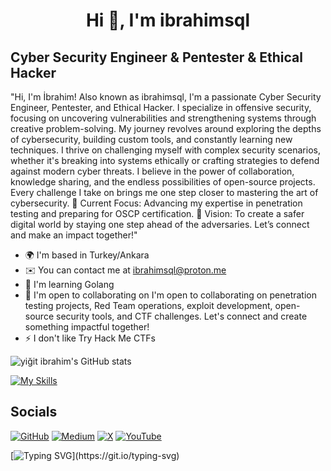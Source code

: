 <h1 align="center">Hi 👋, I'm ibrahimsql</h1>

Cyber Security Engineer & Pentester & Ethical Hacker
---
"Hi, I'm İbrahim! Also known as ibrahimsql, I'm a passionate Cyber Security Engineer, Pentester, and Ethical Hacker. I specialize in offensive security, focusing on uncovering vulnerabilities and strengthening systems through creative problem-solving. My journey revolves around exploring the depths of cybersecurity, building custom tools, and constantly learning new techniques. I thrive on challenging myself with complex security scenarios, whether it's breaking into systems ethically or crafting strategies to defend against modern cyber threats. I believe in the power of collaboration, knowledge sharing, and the endless possibilities of open-source projects. Every challenge I take on brings me one step closer to mastering the art of cybersecurity. 🚀 Current Focus: Advancing my expertise in penetration testing and preparing for OSCP certification. 🎯 Vision: To create a safer digital world by staying one step ahead of the adversaries. Let’s connect and make an impact together!"

* 🌍  I'm based in Turkey/Ankara
* ✉️  You can contact me at ibrahimsql@proton.me
* 🧠  I'm learning Golang
* 🤝  I'm open to collaborating on I'm open to collaborating on penetration testing projects, Red Team operations, exploit development, open-source security tools, and CTF challenges. Let's connect and create something impactful together!
* ⚡  I don't like Try Hack Me CTFs

![yiğit ibrahim's GitHub stats](https://github-readme-stats.vercel.app/api?username=ibrahmsql&show_icons=true&theme=radical)


[![My Skills](https://skillicons.dev/icons?i=arch,azure,bash,c,cs,cpp,debian,nim,kali,mysql,linux,aws,go,perl,raspberrypi,vala,linux,js,lua,gcp,apple,md,obsidian,powershell,py,rust,vim,visualstudio,vscode,postman,ruby,crystal,windows,asm)](https://skillicons.dev)


## Socials

[![GitHub](https://img.shields.io/badge/GitHub-000?style=for-the-badge&logo=github&logoColor=white)](https://github.com/ibrahmsql)
[![Medium](https://img.shields.io/badge/Medium-000?style=for-the-badge&logo=medium&logoColor=white)](https://medium.com/@ibrahimsql)
[![X](https://img.shields.io/badge/X-000?style=for-the-badge&logo=twitter&logoColor=white)](https://x.com/ibrahimsql)
[![YouTube](https://img.shields.io/badge/YouTube-FF0000?style=for-the-badge&logo=youtube&logoColor=white)](https://youtube.com/@ibrahmsql)



[![Typing SVG](https://readme-typing-svg.herokuapp.com?font=Fira+Code&duration=2000&pause=500&color=1FF773&multiline=true&width=435&height=180&lines=gocat+-listen+3306;listening+on+%5B0.0.0.0%5D+3306+...;connect+to+%5Bibrahimsql%5D+profile;%24+script+%2Fdev%2Fnull+-c+bash;ibrahimsql%40fbi.gov%3A~%24+./order66;..............................;............PwN3d!............;..............................;..............................;..............................;..............................;..............................;)](https://git.io/typing-svg)
